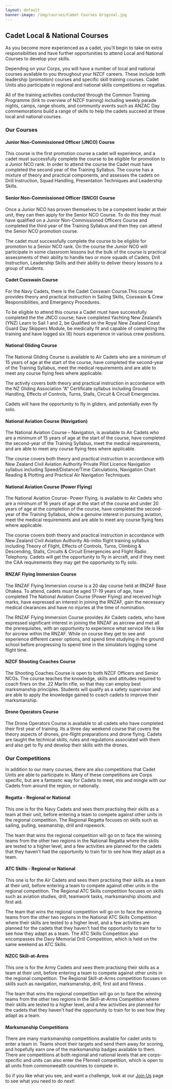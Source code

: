 ```yaml
---
layout: default
banner-image: /img/courses/Cadet Courses Original.jpg
---
```


## Cadet Local & National Courses

As you become more experienced as a cadet, you’ll begin to take on extra responsibilities and have further opportunities to attend Local and National Courses to develop your skills. 

Depending on your Corps, you will have a number of local and national courses available to you throughout your NZCF careers. These include both leadership (promotion) courses and specific skill training courses. Cadet Units also participate in regional and national skills competitions or regattas.

All of the training activities conducted through the Common Training Programme (link to overview of NZCF training) including weekly parade nights, camps, range shoots, and community events such as ANZAC Day commemorations build a range of skills to help the cadets succeed at these local and national courses. 


### Our Courses

#### Junior Non-Commissioned Officer (JNCO) Course

This course is the first promotion course a cadet will experience, and a cadet must successfully complete the course to be eligible for promotion to a Junior NCO rank. In order to attend the course the Cadet must have completed the second year of the Training Syllabus.
The course has a mixture of theory and practical components, and assesses the cadets on Drill Instruction, Squad Handling, Presentation Techniques and Leadership Skills. 

#### Senior Non-Commissioned Officer (SNCO) Course

Once a Junior NCO has proven themselves to be a competent leader at their unit, they can then apply for the Senior NCO Course. To do this they must have qualified on a Junior Non-Commissioned Officers Course and completed the third year of the Training Syllabus and then they can attend the Senior NCO promotion course.

The cadet must successfully complete the course to be eligible for promotion to a Senior NCO rank. On the course the Junior NCO will participate in some classroom lessons but the bulk of the course is practical assessments of their ability to handle two or more squads of Cadets, Drill Instruction, Leadership Skills and their ability to deliver theory lessons to a group of students. 


#### Cadet Coxswain Course

For the Navy Cadets, there is the Cadet Coxswain Course.This course provides theory and practical instruction in Sailing Skills, Coxswain & Crew Responsibilities, and Emergency Procedures. 

To be eligible to attend this course a Cadet must have successfully completed the the JNCO course; have completed Yachting New Zealand’s (YNZ) Learn to Sail 1 and 2, be Qualified on the Royal New Zealand Coast Guard Day Skippers Module, be medically fit and capable of completing the training and have logged six (6) hours experience in various crew positions.

#### National Gliding Course

The National Gliding Course is available to Air Cadets who are a minimum of 15 years of age at the start of the course, have completed the second-year of the Training Syllabus, meet the medical requirements and are able to meet any course flying fees where applicable. 

The activity covers both theory and practical instruction in accordance with the NZ Gliding Association “A” Certificate syllabus including Ground Handling, Effects of Controls, Turns, Stalls, Circuit & Circuit Emergencies. 

Cadets will have the opportunity to fly in gliders, and potentially even fly solo. 

#### National Aviation Course (Navigation)

The National Aviation Course – Navigation, is available to Air Cadets who are a minimum of 15 years of age at the start of the course, have completed the second-year of the Training Syllabus, meet the medical requirements, and are able to meet any course flying fees where applicable.

The course covers both theory and practical instruction in accordance with New Zealand Civil Aviation Authority Private Pilot Licence Navigation syllabus including Speed/Distance/Time Calculations, Navigation Chart Reading & Plotting and Practical Air Navigation Techniques.

#### National Aviation Course (Power Flying)

The National Aviation Course- Power Flying, is available to Air Cadets who are a minimum of 16 years of age at the start of the course and under 20 years of age at the completion of the course, have completed the second-year of the Training Syllabus, show a genuine interest in pursuing aviation, meet the medical requirements and are able to meet any course flying fees where applicable. 

The course covers both theory and practical instruction in accordance with New Zealand Civil Aviation Authority Ab-initio flight training syllabus including Theory of Flight, Effects of Controls, Turns, Climbing & Descending, Stalls, Circuits & Circuit Emergencies and Flight Radio Telephony. Cadets will get the opportunity to fly in aircraft, and if they meet the CAA requirements they may get the opportunity to fly solo. 


#### RNZAF Flying Immersion Course

The RNZAF Flying Immersion course is a 20 day course held at RNZAF Base Ohakea. To attend, cadets must be aged 17-19 years of age, have completed The National Aviation Course (Power Flying) and received high marks, have expressed an interest in joining the RNZAF, gain the necessary medical clearances and have no injuries at the time of nomination.

The RNZAF Flying Immersion Course provides Air Cadets cadets, who have expressed significant interest in joining the RNZAF as aircrew and met all the prerequisites, with an opportunity to experience what service life is like for aircrew within the RNZAF. While on course they get to see and experience different career options, and spend time studying in the ground school before progressing to spend time in the simulators logging some flight time.

#### NZCF Shooting Coaches Course

The Shooting Coaches Course is open to both NZCF Officers and Senior NCOs. The course teaches the knowledge, skills and attitudes required to coach firers on
the .22 Marlin rifle, so that they can employ best marksmanship principles. Students will qualify as a safety supervisor and are able to apply the knowledge gained to coach cadets to improve their marksmanship. 

#### Drone Operators Course

The Drone Operators Course is available to all cadets who have completed their first year of training. Its a three day weekend course that covers the theory aspects of drones, pre-flight preparations and drone flying. Cadets are taught the technical skills, rules and regulations associated with them and also get to fly and develop their skills with the drones.


### Our Competitions

In addition to our many courses, there are also competitions that Cadet Units are able to participate in. Many of these competitions are Corps specific, but are a fantastic way for Cadets to meet, mix and mingle with our Cadets from around the region, or nationally. 

#### Regatta - Regional or National

This one is for the Navy Cadets and sees them practising their skills as a team at their unit, before entering a team to compete against other units in the regional competition. The Regional Regatta focuses on skills such as sailing, pulling, seamanship, drill and ropework. 

The team that wins the regional competition will go on to face the winning teams from the other two regions in the National Regatta where the skills are tested to a higher level, and a few activities are planned for the cadets that they haven't had the opportunity to train for to see how they adapt as a team.       

#### ATC Skills - Regional or National

This one is for the Air Cadets and sees them practising their skills as a team at their unit, before entering a team to compete against other units in the regional competition. The Regional ATC Skills competition focuses on skills such as aviation studies, drill, teamwork tasks, marksmanship shoots and first aid. 

The team that wins the regional competition will go on to face the winning teams from the other two regions in the National ATC Skills Competition where their skills are tested to a higher level, and a few activities are planned for the cadets that they haven't had the opportunity to train for to see how they adapt as a team. The ATC Skills Competition also encompasses the Davy Memorial Drill Competition, which is held on the same weekend as ATC Skills. 


#### NZCC Skill-at-Arms

This one is for the Army Cadets and sees them practising their skills as a team at their unit, before entering a team to compete against other units in the regional competition. The Regional Skill-at-Arms competition focuses on skills such as navigation, marksmanship, drill, first aid and fitness . 

The team that wins the regional competition will go on to face the winning teams from the other two regions in the Skill-at-Arms Competition where their skills are tested to a higher level, and a few activities are planned for the cadets that they haven't had the opportunity to train for to see how they adapt as a team. 


#### Marksmanship Competitions

There are many marksmanship competitions available for cadet units to enter a team in. Teams shoot their targets and send them away for scoring, and hopefully earn one of the marksmanship badges available to them. There are competitions at both regional and national levels that are corps-specific and units can also enter the Ffennell competition, which is open to all units from commonwealth countries to compete in. 

So if you like what you see, and want a challenge, look at our [Join Us](/cadet-join.html) page to see what you need to do next!
